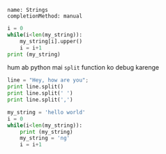 ```ngMeta
name: Strings
completionMethod: manual
```

<!-- fixme: wrong example -->
```python
i = 0
while(i<len(my_string)):
    my_string[i].upper()
    i = i+1    
print (my_string)
```

hum ab python mai `split` function ko debug karenge

<!-- TODO: add practical example here -->
```python
line = "Hey, how are you"; 
print line.split() 
print line.split(' ')
print line.split(',') 
```

<!-- TODO: Put this as an edge case -->

```python
my_string = 'hello world'
i = 0
while(i<len(my_string)):
	print (my_string)
    my_string = 'ng'
    i = i+1    
```


